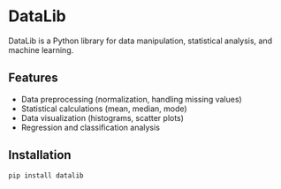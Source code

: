 # DataLib

DataLib is a Python library for data manipulation, statistical analysis, and machine learning.

## Features
- Data preprocessing (normalization, handling missing values)
- Statistical calculations (mean, median, mode)
- Data visualization (histograms, scatter plots)
- Regression and classification analysis

## Installation
```bash
pip install datalib
